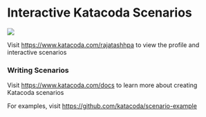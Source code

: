 # Interactive Katacoda Scenarios

[![](http://shields.katacoda.com/katacoda/rajatashhpa/count.svg)](https://www.katacoda.com/rajatashhpa "Get your profile on Katacoda.com")

Visit https://www.katacoda.com/rajatashhpa to view the profile and interactive scenarios

### Writing Scenarios
Visit https://www.katacoda.com/docs to learn more about creating Katacoda scenarios

For examples, visit https://github.com/katacoda/scenario-example
